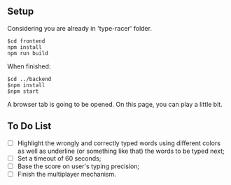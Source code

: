 ## Setup

Considering you are already in 'type-racer' folder.
```
$cd frontend
npm install
npm run build
```
When finished:
```
$cd ../backend
$npm install
$npm start
```
A browser tab is going to be opened. On this page, you can play a little bit.

## To Do List

- [ ] Highlight the wrongly and correctly typed words using different colors as well as underline (or something like that) the words to be typed next;
- [ ] Set a timeout of 60 seconds;
- [ ] Base the score on user's typing precision;
- [ ] Finish the multiplayer mechanism.
